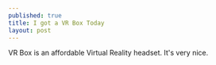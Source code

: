```yaml
---
published: true
title: I got a VR Box Today
layout: post
---
```

VR Box is an affordable Virtual Reality headset. It's very nice.